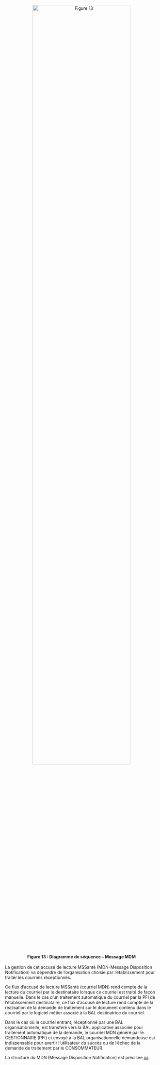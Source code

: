 <div class="figure" style='text-align: center;'>
    <img src="image19.png" alt="Figure 13" title="Figure 13 : Diagramme de séquence – Message MDM" style="width:80%;">
    <figcaption><b>Figure 13 : Diagramme de séquence – Message MDM</b></figcaption>
</div>    
<br>
La gestion de cet accusé de lecture MSSanté (MDN-Message Disposition Notification) va dépendre de l’organisation choisie par l’établissement pour traiter les courriels réceptionnés.

Ce flux d’accusé de lecture MSSanté (courriel MDN) rend compte de la lecture du courriel par le destinataire lorsque ce courriel est traité de façon manuelle. Dans le cas d’un traitement automatique du courriel par la PFI de l’établissement destinataire, ce flux d’accusé de lecture rend compte de la réalisation de la demande de traitement sur le document contenu dans le courriel par le logiciel métier associé à la BAL destinatrice du courriel.

Dans le cas où le courriel entrant, réceptionné par une BAL organisationnelle, est transféré vers la BAL applicative associée pour traitement automatique de la demande, le courriel MDN généré par le GESTIONNAIRE (PFI) et envoyé à la BAL organisationnelle demandeuse est indispensable pour avertir l’utilisateur du succès ou de l’échec de la demande de traitement par le CONSOMMATEUR.

La structure du MDN (Message Disposition Notification) est précisée [ici](struct-msg-mdn.html).
